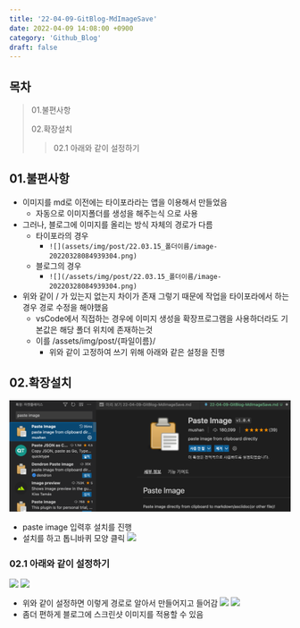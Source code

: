 ```yaml
---
title: '22-04-09-GitBlog-MdImageSave'
date: 2022-04-09 14:08:00 +0900
category: 'Github_Blog'
draft: false
---
```

## 목차
> 01.불편사항
>
> 02.확장설치
>
>>02.1 아래와 같이 설정하기  
>
## 01.불편사항
- 이미지를 md로 이전에는 타이포라라는 앱을 이용해서 만들었음
  - 자동으로 이미지폴더를 생성을 해주는식 으로 사용
- 그러나, 블로그에 이미지를 올리는 방식 자체의 경로가 다름
  - 타이포라의 경우
    - `![](assets/img/post/22.03.15_폴더이름/image-20220328084939304.png)`
  - 블로그의 경우
    - `![](/assets/img/post/22.03.15_폴더이름/image-20220328084939304.png)`
- 위와 같이 / 가 있는지 없는지 차이가 존재 그렇기 때문에 작업을 타이포라에서 하는 경우 경로 수정을 해야했음
  - vsCode에서 직접하는 경우에 이미지 생성을 확장프로그램을 사용하더라도 기본값은 해당 폴더 위치에 존재하는것
  - 이를 /assets/img/post/{파일이름}/
    - 위와 같이 고정하여 쓰기 위해 아래와 같은 설정을 진행
## 02.확장설치
![](../../assets/img/post/22-04-09-GitBlog-MdImageSave.md.assets/2022-04-09-16-49-14.png)
- paste image 입력후 설치를 진행
- 설치를 하고 톱니바퀴 모양 클릭
![](../../assets/img/post22-04-09-GitBlog-MdImageSave.md.assets/2022-04-09-16-51-48.png)
### 02.1 아래와 같이 설정하기
![](../../assets/img/post22-04-09-GitBlog-MdImageSave.md.assets/2022-04-09-16-52-39.png)
![](../../assets/img/post22-04-09-GitBlog-MdImageSave.md.assets/2022-04-09-16-52-58.png)
- 위와 같이 설정하면 이렇게 경로로 알아서 만들어지고 들어감
![](../../assets/img/post22-04-09-GitBlog-MdImageSave.md.assets/2022-04-09-16-53-34.png)
![](../../assets/img/post22-04-09-GitBlog-MdImageSave.md.assets/2022-04-09-16-53-48.png)
- 좀더 편하게 블로그에 스크린샷 이미지를 적용할 수 있음